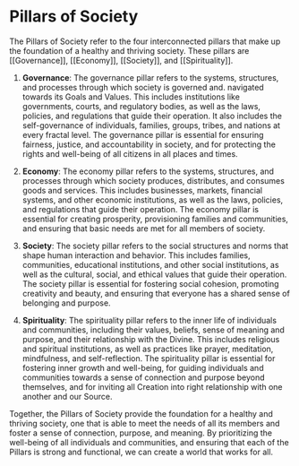 # Pillars of Society

The Pillars of Society refer to the four interconnected pillars that make up the foundation of a healthy and thriving society. These pillars are [[Governance]], [[Economy]], [[Society]], and [[Spirituality]].

1.  **Governance**: The governance pillar refers to the systems, structures, and processes through which society is governed and. navigated towards its Goals and Values. This includes institutions like governments, courts, and regulatory bodies, as well as the laws, policies, and regulations that guide their operation. It also includes the self-governance of individuals, families, groups, tribes, and nations at every fractal level. The governance pillar is essential for ensuring fairness, justice, and accountability in society, and for protecting the rights and well-being of all citizens in all places and times.
    
2.  **Economy**: The economy pillar refers to the systems, structures, and processes through which society produces, distributes, and consumes goods and services. This includes businesses, markets, financial systems, and other economic institutions, as well as the laws, policies, and regulations that guide their operation. The economy pillar is essential for creating prosperity, provisioning families and communities, and ensuring that basic needs are met for all members of society.
    
3.  **Society**: The society pillar refers to the social structures and norms that shape human interaction and behavior. This includes families, communities, educational institutions, and other social institutions, as well as the cultural, social, and ethical values that guide their operation. The society pillar is essential for fostering social cohesion, promoting creativity and beauty, and ensuring that everyone has a shared sense of belonging and purpose.
    
4.  **Spirituality**: The spirituality pillar refers to the inner life of individuals and communities, including their values, beliefs, sense of meaning and purpose, and their relationship with the Divine. This includes religious and spiritual institutions, as well as practices like prayer, meditation, mindfulness, and self-reflection. The spirituality pillar is essential for fostering inner growth and well-being, for guiding individuals and communities towards a sense of connection and purpose beyond themselves, and for inviting all Creation into right relationship with one another and our Source.
    

Together, the Pillars of Society provide the foundation for a healthy and thriving society, one that is able to meet the needs of all its members and foster a sense of connection, purpose, and meaning. By prioritizing the well-being of all individuals and communities, and ensuring that each of the Pillars is strong and functional, we can create a world that works for all.